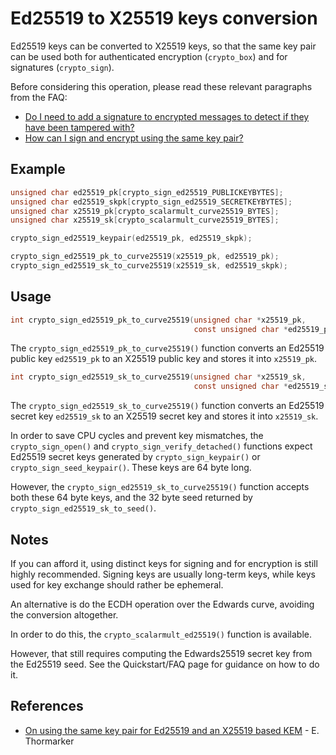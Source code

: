 # Ed25519 to X25519 keys conversion

Ed25519 keys can be converted to X25519 keys, so that the same key pair can be used both for authenticated encryption (`crypto_box`) and for signatures (`crypto_sign`).

Before considering this operation, please read these relevant paragraphs from the FAQ:

  - [Do I need to add a signature to encrypted messages to detect if they have been tampered with?](../quickstart#do-i-need-to-add-a-signature-to-encrypted-messages-to-detect-if-they-have-been-tampered-with)
  - [How can I sign and encrypt using the same key pair?](../quickstart#how-can-i-sign-and-encrypt-using-the-same-key-pair)

## Example

``` c
unsigned char ed25519_pk[crypto_sign_ed25519_PUBLICKEYBYTES];
unsigned char ed25519_skpk[crypto_sign_ed25519_SECRETKEYBYTES];
unsigned char x25519_pk[crypto_scalarmult_curve25519_BYTES];
unsigned char x25519_sk[crypto_scalarmult_curve25519_BYTES];

crypto_sign_ed25519_keypair(ed25519_pk, ed25519_skpk);

crypto_sign_ed25519_pk_to_curve25519(x25519_pk, ed25519_pk);
crypto_sign_ed25519_sk_to_curve25519(x25519_sk, ed25519_skpk);
```

## Usage

``` c
int crypto_sign_ed25519_pk_to_curve25519(unsigned char *x25519_pk,
                                         const unsigned char *ed25519_pk);
```

The `crypto_sign_ed25519_pk_to_curve25519()` function converts an Ed25519 public key `ed25519_pk` to an X25519 public key and stores it into `x25519_pk`.

``` c
int crypto_sign_ed25519_sk_to_curve25519(unsigned char *x25519_sk,
                                         const unsigned char *ed25519_sk);
```

The `crypto_sign_ed25519_sk_to_curve25519()` function converts an Ed25519 secret key `ed25519_sk` to an X25519 secret key and stores it into `x25519_sk`.

In order to save CPU cycles and prevent key mismatches, the `crypto_sign_open()` and `crypto_sign_verify_detached()` functions expect Ed25519 secret keys generated by `crypto_sign_keypair()` or `crypto_sign_seed_keypair()`. These keys are 64 byte long.

However, the `crypto_sign_ed25519_sk_to_curve25519()` function accepts both these 64 byte keys, and the 32 byte seed returned by `crypto_sign_ed25519_sk_to_seed()`.

## Notes

If you can afford it, using distinct keys for signing and for encryption is still highly recommended. Signing keys are usually long-term keys, while keys used for key exchange should rather be ephemeral.

An alternative is do the ECDH operation over the Edwards curve, avoiding the conversion altogether.

In order to do this, the `crypto_scalarmult_ed25519()` function is available.

However, that still requires computing the Edwards25519 secret key from the Ed25519 seed. See the Quickstart/FAQ page for guidance on how to do it.

## References

  - [On using the same key pair for Ed25519 and an X25519 based KEM](https://eprint.iacr.org/2021/509.pdf) - E. Thormarker
